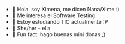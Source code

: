 - 🍒 Hola, soy Ximena, me dicen Nana/Xime :)
- 🎐 Me interesa el Software Testing
- 🌱 Estoy estudiando TIC actualmente :P
- 🤍 She/her - ella
- 🍩 Fun fact: hago buenas mini donas ;)

<!---
eemixx/eemixx is a ✨ special ✨ repository because its `README.md` (this file) appears on your GitHub profile.
You can click the Preview link to take a look at your changes.
--->
